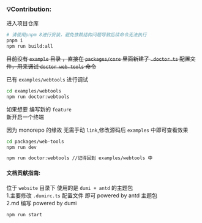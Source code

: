 ### 💡Contribution:

进入项目仓库<br>

```sh
# 请使用pnpm 8进行安装，避免依赖结构问题导致后续命令无法执行
pnpm i
npm run build:all
```

~~目前没有 `example` 目录 ，直接在 `packages/core` 里面新建了 `.doctor.ts` 配置文件，用来调试 `doctor web-tools` 命令~~<br>

已有 `examples/webtools` 进行调试

```sh
cd examples/webtools
npm run doctor:webtools
```

如果想要 编写新的 `feature`<br>
新开启一个终端 <br>

因为 monorepo 的缘故 无需手动 `link`,修改源码后 `examples` 中即可查看效果

```sh
cd packages/web-tools
npm run dev

npm run doctor:webtools //记得回到 examples/webtools 中
```

#### 文档贡献指南:

位于 `website` 目录下 使用的是 `dumi + antd` 的主题包<br> 1.主要修改 `.dumirc.ts` 配置文件 即可 powered by antd 主题包<br>
2.md 编写 powered by dumi<br>

```sh
npm run start
```
